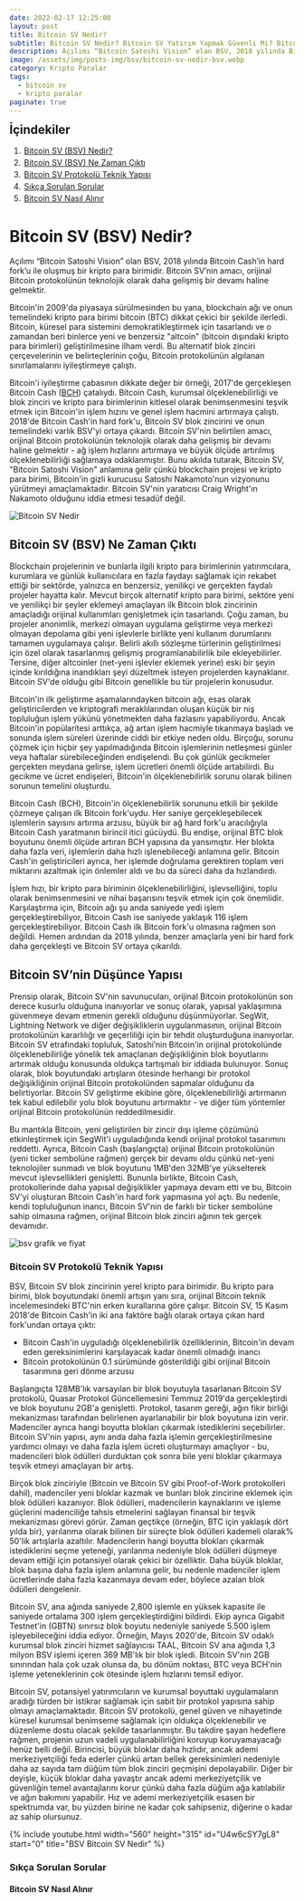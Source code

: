```yaml
---
date: 2022-02-17 12:25:00
layout: post
title: Bitcoin SV Nedir?
subtitle: Bitcoin SV Nedir? Bitcoin SV Yatırım Yapmak Güvenli Mi? Bitcoin SV Ne Kadar ve Ne Zaman Çıktı?
description: Açılımı “Bitcoin Satoshi Vision” olan BSV, 2018 yılında Bitcoin Cash’in hard fork’u ile oluşmuş bir kripto para birimidir.
image: /assets/img/posts-img/bsv/bitcoin-sv-nedir-bsv.webp
category: Kripto Paralar
tags:
  - bitcoin sv
  - kripto paralar
paginate: true
---
```

<b style="text-align:center; font-size: 150%;">İçindekiler</b>
<ol style="margin: 0;">
	<li style="padding: 2px;"><a href="#1">Bitcoin SV (BSV) Nedir?</a></li>
	<li style="padding: 2px;"><a href="#2">Bitcoin SV (BSV) Ne Zaman Çıktı</a></li>
	<li style="padding: 2px;"><a href="#3">Bitcoin SV Protokolü Teknik Yapısı</a></li>
	<li style="padding: 2px;"><a href="#4">Sıkça Sorulan Sorular</a></li>
	<li style="padding: 2px;"><a href="#5">Bitcoin SV Nasıl Alınır</a></li>
</ol>
<h1 id="1">Bitcoin SV (BSV) Nedir?</h1>


<p>
Açılımı “Bitcoin Satoshi Vision” olan BSV, 2018 yılında Bitcoin Cash’in hard fork’u ile oluşmuş bir kripto para birimidir. Bitcoin SV’nin amacı, orijinal Bitcoin protokolünün teknolojik olarak daha gelişmiş bir devamı  haline gelmektir.
</p>
<p>
Bitcoin'in 2009'da piyasaya sürülmesinden bu yana, blockchain ağı ve onun temelindeki kripto para birimi bitcoin (BTC) dikkat çekici bir şekilde ilerledi. Bitcoin, küresel para sistemini demokratikleştirmek için tasarlandı ve o zamandan beri binlerce yeni ve benzersiz "altcoin" (bitcoin dışındaki kripto para birimleri) geliştirilmesine ilham verdi. Bu alternatif blok zinciri çerçevelerinin ve belirteçlerinin çoğu, Bitcoin protokolünün algılanan sınırlamalarını iyileştirmeye çalıştı.
</p>
<p>
Bitcoin'i iyileştirme çabasının dikkate değer bir örneği, 2017'de gerçekleşen Bitcoin Cash (<a href="https://kripto.istanbul/bitcoincash-bch-nedir/" title="bitcoincash Nedir?" target="_blank">BCH</a>) çatalıydı. Bitcoin Cash, kurumsal ölçeklenebilirliği ve blok zinciri ve kripto para birimlerinin kitlesel olarak benimsenmesini teşvik etmek için Bitcoin'in işlem hızını ve genel işlem hacmini artırmaya çalıştı. 2018'de Bitcoin Cash'in hard fork'u, Bitcoin SV blok zincirini ve onun temelindeki varlık BSV'yi ortaya çıkardı. Bitcoin SV'nin belirtilen amacı, orijinal Bitcoin protokolünün teknolojik olarak daha gelişmiş bir devamı haline gelmektir - ağ işlem hızlarını artırmaya ve büyük ölçüde artırılmış ölçeklenebilirliği sağlamaya odaklanmıştır. Bunu akılda tutarak, Bitcoin SV, "Bitcoin Satoshi Vision" anlamına gelir çünkü blockchain projesi ve kripto para birimi, Bitcoin'in gizli kurucusu Satoshi Nakamoto'nun vizyonunu yürütmeyi amaçlamaktadır. Bitcoin SV'nin yaratıcısı Craig Wright'ın Nakamoto olduğunu iddia etmesi tesadüf değil.
</p>
<picture>
  <source media="(min-width: 650px" srcset="/assets/img/posts-img/bsv/bitcoin-sv-ne-zaman.webp">
  <img src="/assets/img/posts-img/bsv/bsv-grafik.webp" alt="Bitcoin SV Nedir" style="width:auto;">
</picture>
<h2 id="2">Bitcoin SV (BSV) Ne Zaman Çıktı</h2>


<p>
Blockchain projelerinin ve bunlarla ilgili kripto para birimlerinin yatırımcılara, kurumlara ve günlük kullanıcılara en fazla faydayı sağlamak için rekabet ettiği bir sektörde, yalnızca en benzersiz, yenilikçi ve gerçekten faydalı projeler hayatta kalır. Mevcut birçok alternatif kripto para birimi, sektöre yeni ve yenilikçi bir şeyler eklemeyi amaçlayan ilk Bitcoin blok zincirinin amaçladığı orijinal kullanımları genişletmek için tasarlandı. Çoğu zaman, bu projeler anonimlik, merkezi olmayan uygulama geliştirme veya merkezi olmayan depolama gibi yeni işlevlerle birlikte yeni kullanım durumlarını tamamen uygulamaya çalışır. Belirli akıllı sözleşme türlerinin geliştirilmesi için özel olarak tasarlanmış gelişmiş programlanabilirlik bile ekleyebilirler. Tersine, diğer altcoinler (net-yeni işlevler eklemek yerine) eski bir şeyin içinde kırıldığına inandıkları şeyi düzeltmek isteyen projelerden kaynaklanır. Bitcoin SV'de olduğu gibi Bitcoin genellikle bu tür projelerin konusudur.
</p>
<p>
Bitcoin'in ilk geliştirme aşamalarındayken bitcoin ağı, esas olarak geliştiricilerden ve kriptografi meraklılarından oluşan küçük bir niş topluluğun işlem yükünü yönetmekten daha fazlasını yapabiliyordu. Ancak Bitcoin'in popülaritesi arttıkça, ağ artan işlem hacmiyle tıkanmaya başladı ve sonunda işlem süreleri üzerinde ciddi bir etkiye neden oldu. Birçoğu, sorunu çözmek için hiçbir şey yapılmadığında Bitcoin işlemlerinin netleşmesi günler veya haftalar sürebileceğinden endişelendi. Bu çok günlük gecikmeler gerçekten meydana gelirse, işlem ücretleri önemli ölçüde artabilirdi. Bu gecikme ve ücret endişeleri, Bitcoin'in ölçeklenebilirlik sorunu olarak bilinen sorunun temelini oluşturdu.
</p>
<p>
Bitcoin Cash (BCH), Bitcoin'in ölçeklenebilirlik sorununu etkili bir şekilde çözmeye çalışan ilk Bitcoin fork'uydu. Her saniye gerçekleşebilecek işlemlerin sayısını artırma arzusu, büyük bir ağ hard fork'u aracılığıyla Bitcoin Cash yaratmanın birincil itici gücüydü. Bu endişe, orijinal BTC blok boyutunu önemli ölçüde artıran BCH yapısına da yansımıştır. Her blokta daha fazla veri, işlemlerin daha hızlı işlenebileceği anlamına gelir. Bitcoin Cash'in geliştiricileri ayrıca, her işlemde doğrulama gerektiren toplam veri miktarını azaltmak için önlemler aldı ve bu da süreci daha da hızlandırdı.
</p>
<p>
İşlem hızı, bir kripto para biriminin ölçeklenebilirliğini, işlevselliğini, toplu olarak benimsenmesini ve nihai başarısını teşvik etmek için çok önemlidir. Karşılaştırma için, Bitcoin ağı şu anda saniyede yedi işlem gerçekleştirebiliyor, Bitcoin Cash ise saniyede yaklaşık 116 işlem gerçekleştirebiliyor. Bitcoin Cash ilk Bitcoin fork'u olmasına rağmen son değildi. Hemen ardından da 2018 yılında, benzer amaçlarla yeni bir hard fork daha gerçekleşti ve Bitcoin SV ortaya çıkarıldı.
</p>
<h2>Bitcoin SV’nin Düşünce Yapısı</h2>


<p>
Prensip olarak, Bitcoin SV'nin savunucuları, orijinal Bitcoin protokolünün son derece kusurlu olduğuna inanıyorlar ve sonuç olarak, yapısal yaklaşımına güvenmeye devam etmenin gerekli olduğunu düşünmüyorlar. SegWit, Lightning Network ve diğer değişikliklerin uygulanmasının, orijinal Bitcoin protokolünün kararlılığı ve geçerliliği için bir tehdit oluşturduğuna inanıyorlar. Bitcoin SV etrafındaki topluluk, Satoshi’nin Bitcoin'in orijinal protokolünde ölçeklenebilirliğe yönelik tek amaçlanan değişikliğinin blok boyutlarını artırmak olduğu konusunda oldukça tartışmalı bir iddiada bulunuyor. Sonuç olarak, blok boyutundaki artışların ötesinde herhangi bir protokol değişikliğinin orijinal Bitcoin protokolünden sapmalar olduğunu da belirtiyorlar. Bitcoin SV geliştirme ekibine göre, ölçeklenebilirliği artırmanın tek kabul edilebilir yolu blok boyutunu artırmaktır - ve diğer tüm yöntemler orijinal Bitcoin protokolünün reddedilmesidir.
</p>
<p>
Bu mantıkla Bitcoin, yeni geliştirilen bir zincir dışı işleme çözümünü etkinleştirmek için SegWit'i uyguladığında kendi orijinal protokol tasarımını reddetti. Ayrıca, Bitcoin Cash (başlangıçta) orijinal Bitcoin protokolünün (yeni ticker sembolüne rağmen) gerçek bir devamı oldu çünkü net-yeni teknolojiler sunmadı ve blok boyutunu 1MB'den 32MB'ye yükselterek mevcut işlevsellikleri genişletti. Bununla birlikte, Bitcoin Cash, protokollerinde daha yapısal değişiklikler yapmaya devam etti ve bu, Bitcoin SV'yi oluşturan Bitcoin Cash'in hard fork yapmasına yol açtı. Bu nedenle, kendi topluluğunun inancı, Bitcoin SV'nin de farklı bir ticker sembolüne sahip olmasına rağmen, orijinal Bitcoin blok zinciri ağının tek gerçek devamıdır.
</p>
<picture>
  <source media="(min-width: 650px" srcset="/assets/img/posts-img/bsv/kac-bsv-var.webp">
  <img src="/assets/img/posts-img/bsv/bsv-fiyat.webp" alt="bsv grafik ve fiyat" style="width:auto;">
</picture>
<h3 id="3">Bitcoin SV Protokolü Teknik Yapısı</h3>


<p>
BSV, Bitcoin SV blok zincirinin yerel kripto para birimidir. Bu kripto para birimi, blok boyutundaki önemli artışın yanı sıra, orijinal Bitcoin teknik incelemesindeki BTC'nin erken kurallarına göre çalışır. Bitcoin SV, 15 Kasım 2018'de Bitcoin Cash'in iki ana faktöre bağlı olarak ortaya çıkan hard fork'undan ortaya çıktı:
</p>
<ul>

<li>Bitcoin Cash'in uyguladığı ölçeklenebilirlik özelliklerinin, Bitcoin'in devam eden gereksinimlerini karşılayacak kadar önemli olmadığı inancı</li>

<li>Bitcoin protokolünün 0.1 sürümünde gösterildiği gibi orijinal Bitcoin tasarımına geri dönme arzusu
</li>
</ul>
<p>
Başlangıçta 128MB'lık varsayılan bir blok boyutuyla tasarlanan Bitcoin SV protokolü, Quasar Protokol Güncellemesini Temmuz 2019'da gerçekleştirdi ve blok boyutunu 2GB'a genişletti. Protokol, tasarım gereği, ağın fikir birliği mekanizması tarafından belirlenen ayarlanabilir bir blok boyutuna izin verir. Madenciler ayrıca hangi boyutta blokları çıkarmak istediklerini seçebilirler. Bitcoin SV'nin yapısı, aynı anda daha fazla işlemin gerçekleştirilmesine yardımcı olmayı ve daha fazla işlem ücreti oluşturmayı amaçlıyor - bu, madencileri blok ödülleri durduktan çok sonra bile yeni bloklar çıkarmaya teşvik etmeyi amaçlayan bir artış.
</p>
<p>
Birçok blok zinciriyle (Bitcoin ve Bitcoin SV gibi Proof-of-Work protokolleri dahil), madenciler yeni bloklar kazmak ve bunları blok zincirine eklemek için blok ödülleri kazanıyor. Blok ödülleri, madencilerin kaynaklarını ve işleme güçlerini madenciliğe tahsis etmelerini sağlayan finansal bir teşvik mekanizması görevi görür. Zaman geçtikçe (örneğin, BTC için yaklaşık dört yılda bir), yarılanma olarak bilinen bir süreçte blok ödülleri kademeli olarak% 50'lik artışlarla azaltılır. Madencilerin hangi boyutta blokları çıkarmak istediklerini seçme yeteneği, yarılanma nedeniyle blok ödülleri düşmeye devam ettiği için potansiyel olarak çekici bir özelliktir. Daha büyük bloklar, blok başına daha fazla işlem anlamına gelir, bu nedenle madenciler işlem ücretlerinde daha fazla kazanmaya devam eder, böylece azalan blok ödülleri dengelenir.
</p>
<p>
Bitcoin SV, ana ağında saniyede 2,800 işlemle en yüksek kapasite ile saniyede ortalama 300 işlem gerçekleştirdiğini bildirdi. Ekip ayrıca Gigabit Testnet'in (GBTN) sınırsız blok boyutu nedeniyle saniyede 5.500 işlem işleyebileceğini iddia ediyor. Örneğin, Mayıs 2020'de, Bitcoin SV odaklı kurumsal blok zinciri hizmet sağlayıcısı TAAL, Bitcoin SV ana ağında 1,3 milyon BSV işlemi içeren 369 MB'lık bir blok işledi. Bitcoin SV'nin 2GB sınırından hala çok uzak olunsa da, bu dönüm noktası, BTC veya BCH'nin işleme yeteneklerinin çok ötesinde işlem hızlarını temsil ediyor.
</p>
<p>
Bitcoin SV, potansiyel yatırımcıların ve kurumsal boyuttaki uygulamaların aradığı türden bir istikrar sağlamak için sabit bir protokol yapısına sahip olmayı amaçlamaktadır. Bitcoin SV protokolü, genel güven ve nihayetinde küresel kurumsal benimseme sağlamak için oldukça ölçeklenebilir ve düzenleme dostu olacak şekilde tasarlanmıştır. Bu takdire şayan hedeflere rağmen, projenin uzun vadeli uygulanabilirliğini koruyup koruyamayacağı henüz belli değil. Birincisi, büyük bloklar daha hızlıdır, ancak ademi merkeziyetçiliği feda ederler çünkü artan bellek gereksinimleri nedeniyle daha az sayıda tam düğüm tüm blok zinciri geçmişini depolayabilir. Diğer bir deyişle, küçük bloklar daha yavaştır ancak ademi merkeziyetçilik ve güvenliğin temel avantajlarını korur çünkü daha fazla düğüm ağa katılabilir ve ağın bakımını yapabilir. Hız ve ademi merkeziyetçilik esasen bir spektrumda var, bu yüzden birine ne kadar çok sahipseniz, diğerine o kadar az sahip olursunuz.
</p>
{% include youtube.html width="560" height="315" id="U4w6cSY7gL8" start="0" title="BSV Bitcoin SV Nedir" %}
<h3 id="4">Sıkça Sorulan Sorular</h3>

<h4 id="5">Bitcoin SV Nasıl Alınır</h4>
